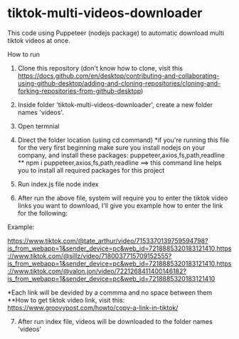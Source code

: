 # tiktok-multi-videos-downloader
This code using Puppeteer (nodejs package) to automatic download multi tiktok videos at once.

How to run 

1. Clone this repository (don't know how to clone, visit this https://docs.github.com/en/desktop/contributing-and-collaborating-using-github-desktop/adding-and-cloning-repositories/cloning-and-forking-repositories-from-github-desktop)
2. Inside folder 'tiktok-multi-videos-downloader', create a new folder names 'videos'.
3. Open termnial 
4. Direct the folder location (using cd command)
*if you're running this file for the very first beginning make sure you install nodejs on your company, and install these packages: puppeteer,axios,fs,path,readline
** npm i puppeteer,axios,fs,path,readline ==> this command line helps you to install all required packages for this project 

5. Run index.js file
node index

6. After run the above file, system will require you to enter the tiktok video links you want to download, I'll give you example how to enter the link for the following:

Example: 

https://www.tiktok.com/@tate_arthur/video/7153370139759594798?is_from_webapp=1&sender_device=pc&web_id=7218885320183121410,https://www.tiktok.com/@sillz/video/7180037715709152555?is_from_webapp=1&sender_device=pc&web_id=7218885320183121410,https://www.tiktok.com/@valon.jon/video/7221268411400146182?is_from_webapp=1&sender_device=pc&web_id=7218885320183121410

*Each link will be devided by a commma and no space between them 
**How to get tiktok video link, visit this: https://www.groovypost.com/howto/copy-a-link-in-tiktok/

7. After run index file, videos will be downloaded to the folder names 'videos' 
